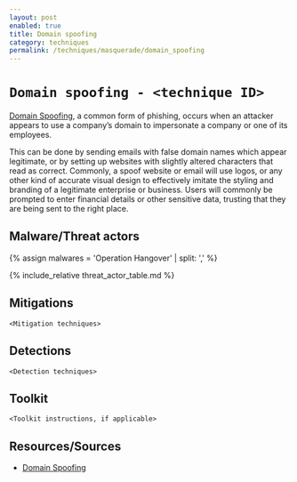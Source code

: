 ```yaml
---
layout: post
enabled: true
title: Domain spoofing
category: techniques
permalink: /techniques/masquerade/domain_spoofing
---
```

# `Domain spoofing - <technique ID>`

[Domain Spoofing](https://www.barracuda.com/glossary/domain-spoofing), a common form of phishing, occurs when an attacker appears to use a company’s domain to impersonate a company or one of its employees.

This can be done by sending emails with false domain names which appear legitimate, or by setting up websites with slightly altered characters that read as correct. Commonly, a spoof website or email will use logos, or any other kind of accurate visual design to effectively imitate the styling and branding of a legitimate enterprise or business. Users will commonly be prompted to enter financial details or other sensitive data, trusting that they are being sent to the right place.

## Malware/Threat actors

{% assign malwares = 'Operation Hangover' | split: ',' %}

{% include_relative threat_actor_table.md %}

## Mitigations

`<Mitigation techniques>`

## Detections

`<Detection techniques>`

## Toolkit

`<Toolkit instructions, if applicable>`

## Resources/Sources

* [Domain Spoofing](https://www.barracuda.com/glossary/domain-spoofing)
